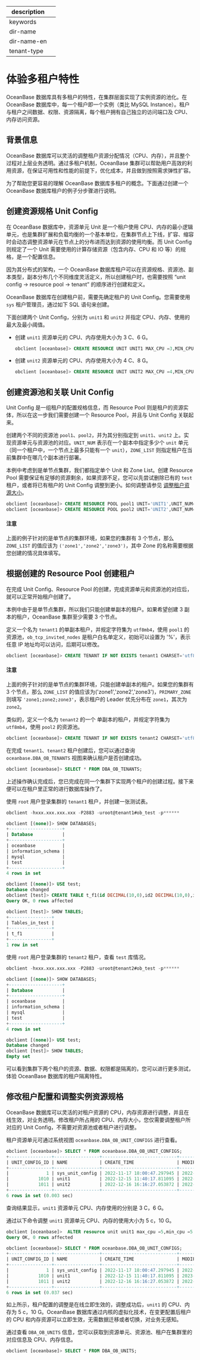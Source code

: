 |description||
|---|---|
|keywords||
|dir-name||
|dir-name-en||
|tenant-type||

# 体验多租户特性

OceanBase 数据库具有多租户的特性，在集群层面实现了实例资源的池化。在 OceanBase 数据库中，每一个租户即一个实例（类比 MySQL Instance）。租户与租户之间数据、权限、资源隔离，每个租户拥有自己独立的访问端口及 CPU、内存访问资源。

## 背景信息

OceanBase 数据库可以灵活的调整租户资源分配情况（CPU、内存），并且整个过程对上层业务透明。通过多租户机制，OceanBase 集群可以帮助用户高效的利用资源，在保证可用性和性能的前提下，优化成本，并且做到按照需求弹性扩容。

为了帮助您更容易的理解 OceanBase 数据库多租户的概念。下面通过创建一个 OceanBase 数据库租户的例子分步骤进行说明。

## 创建资源规格 Unit Config

在 OceanBase 数据库中，资源单元 Unit 是一个租户使用 CPU、内存的最小逻辑单元，也是集群扩展和负载均衡的一个基本单位，在集群节点上下线，扩容、缩容时会动态调整资源单元在节点上的分布进而达到资源的使用均衡。而 Unit Config 则规定了一个 Unit 需要使用的计算存储资源（包含内存、CPU 和 IO 等）的规格，是一个配置信息。

因为其分布式的架构，一个 OceanBase 数据库租户可以在资源规格、资源池、副本类型，副本分布几个不同维度灵活定义，所以创建租户时，也需要按照 “unit config -> resource pool -> tenant” 的顺序进行创建和定义。

OceanBase 数据库在创建租户前，需要先确定租户的 Unit Config。您需要使用 `sys` 租户管理员，通过如下 SQL 语句来创建。

下面创建两个 Unit Config，分别为 `unit1` 和 `unit2` 并指定 CPU、内存、使用的最大及最小阈值。

* 创建 `unit1` 资源单元的 CPU、内存使用大小为 3 C、6 G。

    ```sql
    obclient [oceanbase]> CREATE RESOURCE UNIT UNIT1 MAX_CPU =3,MIN_CPU =3 ,MEMORY_SIZE ='6G';
    ```

* 创建 `unit2` 资源单元的 CPU、内存使用大小为 4 C、8 G。

    ```sql
    obclient [oceanbase]> CREATE RESOURCE UNIT UNIT2 MAX_CPU =4,MIN_CPU =4 ,MEMORY_SIZE ='8G';
    ```

## 创建资源池和关联 Unit Config

Unit Config 是一组租户的配置规格信息，而 Resource Pool 则是租户的资源实体，所以在这一步我们需要创建一个 Resource Pool，并且与 Unit Config 关联起来。

创建两个不同的资源池 `pool1`、`pool2`，并为其分别指定到 `unit1`、`unit2` 上。实现资源单元与资源池的对应。`UNIT_NUM` 表示在一个副本中指定多少个 `unit` 单元（同一个租户中，一个节点上最多只能有一个 `unit`），`ZONE_LIST` 则指定租户在当前集群中在哪几个副本进行部署。

本例中考虑到是单节点集群，我们都指定单个 Unit 和 Zone List。创建 Resource Pool 需要保证有足够的资源剩余，如果资源不足，您可以先尝试删除已有的 `test` 租户，或者将已有租户的 Unit Config 调整到更小。如何调整请参见 [调整租户资源大小](#修改租户配置和调整实例资源规格)。

```sql
obclient [oceanbase]> CREATE RESOURCE POOL pool1 UNIT='UNIT1',UNIT_NUM=1,ZONE_LIST=('zone1');
obclient [oceanbase]> CREATE RESOURCE POOL pool2 UNIT='UNIT2',UNIT_NUM=1,ZONE_LIST=('zone1');
```

  <main id="notice" type='notice'>
    <h4>注意</h4>
    <p>上面的例子针对的是单节点的集群环境，如果您的集群有 3 个节点，那么 <code>ZONE_LIST</code> 的值应该为 <code>('zone1','zone2','zone3')</code>，其中 Zone 的名称需要根据您创建的情况具体填写。</p>
  </main>

## 根据创建的 Resource Pool 创建租户

在完成 Unit Config、Resource Pool 的创建，完成资源单元和资源池的对应后，就可以正常开始租户创建了。

本例中由于是单节点集群，所以我们只能创建单副本的租户。如果希望创建 3 副本的租户，OceanBase 集群至少需要 3 个节点。

定义一个名为 `tenant1` 的单副本租户，并规定字符集为 `utf8mb4`，使用 `pool1` 的资源池，`ob_tcp_invited_nodes` 是租户白名单定义，初始可以设置为 '%'，表示任意 IP 地址均可以访问，后期可以修改。

```sql
obclient [oceanbase]> CREATE TENANT IF NOT EXISTS tenant1 CHARSET='utf8mb4', ZONE_LIST=('zone1'), PRIMARY_ZONE='zone1', RESOURCE_POOL_LIST=('pool1') SET ob_tcp_invited_nodes='%';
```

  <main id="notice" type='notice'>
    <h4>注意</h4>
    <p>上面的例子针对的是单节点的集群环境，只能创建单副本的租户。如果您的集群有 3 个节点，那么 <code>ZONE_LIST</code> 的值应该为('zone1','zone2','zone3')，<code>PRIMARY_ZONE</code> 则填写 <code>'zone1;zone2;zone3'</code>，表示租户的 Leader 优先分布在 <code>zone1</code>，其次为 <code>zone2</code>。</p>
  </main>

类似的，定义一个名为 `tenant2` 的一个 单副本的租户，并规定字符集为 `utf8mb4`，使用 `pool2` 的资源池。

```sql
obclient [oceanbase]> CREATE TENANT IF NOT EXISTS tenant2 CHARSET='utf8mb4', ZONE_LIST=('zone1'), PRIMARY_ZONE='zone1', RESOURCE_POOL_LIST=('pool2') SET ob_tcp_invited_nodes='%';
```

在完成 `tenant1`、`tenant2` 租户创建后，您可以通过查询 `oceanbase.DBA_OB_TENANTS` 视图来确认租户是否创建成功。

```sql
obclient [oceanbase]> SELECT * FROM DBA_OB_TENANTS;
```

上述操作确认完成后，您已完成在同一个集群下实现两个租户的创建过程。接下来便可以在租户里正常的进行数据库操作了。

使用 `root` 用户登录集群的 `tenant1` 租户，并创建一张测试表。

```sql
obclient -hxxx.xxx.xxx.xxx -P2883 -uroot@tenant1#ob_test -p******

obclient [(none)]> SHOW DATABASES;
+--------------------+
| Database           |
+--------------------+
| oceanbase          |
| information_schema |
| mysql              |
| test               |
+--------------------+
4 rows in set

obclient [(none)]> USE test;
Database changed
obclient [test]> CREATE TABLE t_f1(id DECIMAL(10,0),id2 DECIMAL(10,0),id3 DATE,id4 DATE,id5 FLOAT,id6 FLOAT,id7 VARCHAR(30),id8 VARCHAR(300));
Query OK, 0 rows affected

obclient [test]> SHOW TABLES;
+----------------+
| Tables_in_test |
+----------------+
| t_f1           |
+----------------+
1 row in set
```

使用 `root` 用户登录集群的 `tenant2` 租户，查看 `test` 库情况。

```sql
obclient -hxxx.xxx.xxx.xxx -P2883 -uroot@tenant2#ob_test -p******

obclient [(none)]> SHOW DATABASES;
+--------------------+
| Database           |
+--------------------+
| oceanbase          |
| information_schema |
| mysql              |
| test               |
+--------------------+
4 rows in set

obclient [(none)]> USE test;
Database changed
obclient [test]> SHOW TABLES;
Empty set
```

可以看到集群下两个租户的资源、数据、权限都是隔离的，您可以进行更多测试，体验 OceanBase 数据库的租户隔离特性。

## 修改租户配置和调整实例资源规格

OceanBase 数据库可以灵活的对租户资源的 CPU，内存资源进行调整，并且在线生效，对业务透明。修改租户所占用的 CPU、内存大小，您仅需要调整租户所对应的 Unit Config，不需要对资源池或者租户进行调整。

租户资源单元可通过系统视图 `oceanbase.DBA_OB_UNIT_CONFIGS` 进行查看。

```sql
obclient [oceanbase]> SELECT * FROM oceanbase.DBA_OB_UNIT_CONFIGS;
+----------------+-----------------+----------------------------+----------------------------+---------+---------+-------------+---------------+----------+----------+-------------+
| UNIT_CONFIG_ID | NAME            | CREATE_TIME                | MODIFY_TIME                | MAX_CPU | MIN_CPU | MEMORY_SIZE | LOG_DISK_SIZE | MAX_IOPS | MIN_IOPS | IOPS_WEIGHT |
+----------------+-----------------+----------------------------+----------------------------+---------+---------+-------------+---------------+----------+----------+-------------+
|              1 | sys_unit_config | 2022-11-17 18:00:47.297945 | 2022-11-17 18:00:47.297945 |       1 |       1 |  8053063680 |    8053063680 |    10000 |    10000 |           1 |
|           1010 | unit1           | 2022-12-15 11:40:17.811095 | 2022-12-15 11:40:17.811095 |       3 |       3 |  6442450944 |    2147483648 |     128  |     128  |           0 |
|           1011 | unit2           | 2022-12-16 16:16:27.053872 | 2022-12-16 16:16:27.053872 |       4 |       4 |  8589934592 |    8589934592 |     128  |     128  |           0 |
+----------------+-----------------+----------------------------+----------------------------+---------+---------+-------------+---------------+----------+----------+-------------+
6 rows in set (0.003 sec)
```

查询结果显示，`unit1` 资源单元 CPU、内存使用的分别是 3 C，6 G。

通过以下命令调整 `unit1` 资源单元 CPU、内存的使用大小为 5 c，10 G。

```sql
obclient [oceanbase]>  ALTER resource unit unit1 max_cpu =5,min_cpu =5 ,memory_size ='10G';
Query OK, 0 rows affected

obclient [oceanbase]> SELECT * FROM oceanbase.DBA_OB_UNIT_CONFIGS;
+----------------+-----------------+----------------------------+----------------------------+---------+---------+-------------+---------------+----------+----------+-------------+
| UNIT_CONFIG_ID | NAME            | CREATE_TIME                | MODIFY_TIME                | MAX_CPU | MIN_CPU | MEMORY_SIZE | LOG_DISK_SIZE | MAX_IOPS | MIN_IOPS | IOPS_WEIGHT |
+----------------+-----------------+----------------------------+----------------------------+---------+---------+-------------+---------------+----------+----------+-------------+
|              1 | sys_unit_config | 2022-11-17 18:00:47.297945 | 2022-11-17 18:00:47.297945 |       1 |       1 |  8053063680 |    8053063680 |    10000 |    10000 |           1 |
|           1010 | unit1           | 2022-12-15 11:40:17.811095 | 2023-01-05 16:24:17.287801 |       5 |       5 | 10737418240 |    2147483648 |     128  |     128  |           0 |
|           1011 | unit2           | 2022-12-16 16:16:27.053872 | 2022-12-16 16:16:27.053872 |       4 |       4 |  8589934592 |    8589934592 |     128  |     128  |           0 |
+----------------+-----------------+----------------------------+----------------------------+---------+---------+-------------+---------------+----------+----------+-------------+
6 rows in set (0.037 sec)
```

如上所示，租户配置的调整是在线立即生效的，调整成功后，`unit1` 的 CPU、内存为 5 c，10 G。OceanBase 数据库通过内核的虚拟化技术，在变更配置后租户的 CPU 和内存资源可以立即生效，无需数据迁移或者切换，对业务无感知。

通过查看 `DBA_OB_UNITS` 信息，您可以获取到资源单元、资源池、租户在集群里的对应信息及 CPU、内存信息。

```sql
obclient [oceanbase]> SELECT * FROM DBA_OB_UNITS;
```
